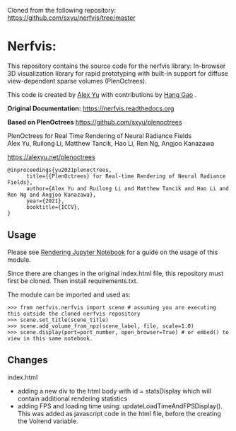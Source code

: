 Cloned from the following repository: https://github.com/sxyu/nerfvis/tree/master


# Nerfvis:

This repository contains the source code for the nerfvis library: In-browser 3D visualization library for rapid prototyping with built-in support for diffuse view-dependent sparse volumes (PlenOctrees).

This code is created by [Alex Yu](https://github.com/sxyu) with contributions by [Hang Gao](https://github.com/hangg7) .

**Original Documentation:** https://nerfvis.readthedocs.org

**Based on PlenOctrees** https://github.com/sxyu/plenoctrees

PlenOctrees for Real Time Rendering of Neural Radiance Fields<br>
Alex Yu, Ruilong Li, Matthew Tancik, Hao Li, Ren Ng, Angjoo Kanazawa

https://alexyu.net/plenoctrees

```
@inproceedings{yu2021plenoctrees,
      title={{PlenOctrees} for Real-time Rendering of Neural Radiance Fields},
      author={Alex Yu and Ruilong Li and Matthew Tancik and Hao Li and Ren Ng and Angjoo Kanazawa},
      year={2021},
      booktitle={ICCV},
}
```

## Usage

Please see  [Rendering Jupyter Notebook](PlenOctrees/rendering.ipynb) for a guide on the usage of this module.

Since there are changes in the original index.html file, this repository must first be cloned. Then install requirements.txt.

The module can be imported and used as:
```
>>> from nerfvis.nerfvis import scene # assuming you are executing this outside the cloned nerfvis repository
>>> scene.set_title(scene_title)
>>> scene.add_volume_from_npz(scene_label, file, scale=1.0)
>>> scene.display(port=port_number, open_browser=True) # or embed() to view in this same notebook.
```

## Changes

index.html
- adding a new div to the html body with id = statsDisplay which will contain additional rendering statistics
- adding FPS and loading time using: updateLoadTimeAndFPSDisplay(). This was added as javascript code in the html file, before the creating the Volrend variable.
